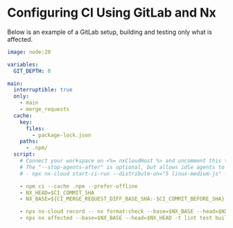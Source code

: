 # Configuring CI Using GitLab and Nx

Below is an example of a GitLab setup, building and testing only what is affected.

```yaml {% fileName=".gitlab-ci.yml" %}
image: node:20

variables:
  GIT_DEPTH: 0

main:
  interruptible: true
  only:
    - main
    - merge_requests
  cache:
    key:
      files:
        - package-lock.json
    paths:
      - .npm/
  script:
    # Connect your workspace on <%= nxCloudHost %> and uncomment this to enable task distribution.
    # The "--stop-agents-after" is optional, but allows idle agents to shut down once the "e2e-ci" targets have been requested
    # - npx nx-cloud start-ci-run --distribute-on="5 linux-medium-js" --stop-agents-after="e2e-ci"

    - npm ci --cache .npm --prefer-offline
    - NX_HEAD=$CI_COMMIT_SHA
    - NX_BASE=${CI_MERGE_REQUEST_DIFF_BASE_SHA:-$CI_COMMIT_BEFORE_SHA}

    - npx nx-cloud record -- nx format:check --base=$NX_BASE --head=$NX_HEAD
    - npx nx affected --base=$NX_BASE --head=$NX_HEAD -t lint test build e2e-ci
```
